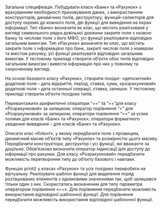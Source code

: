 Загальна специфікація. Побудувати класи «Банк» та «Рахунок» з врахуванням необхідності приховування даних, з використанням конструкторів; динамічних полів, деструктору; функцій-селекторів для доступу окремо до кожного поля, дві функції для виведення на екран інформації. Тип «Банк» визначити як клас, що містить реалізоване у вигляді символьного рядка довільної довжини закрите поле з назвою банку та числове поле з його МФО; усі функції реалізувати відповідно загальним вимогам. Тип «Рахунок» визначити як клас, що містить закрите поле з інформацією про банк, закриті числові поля з номером та вмістом рахунку; усі функції реалізувати відповідно загальним вимогам. У тестовому прикладі створити об’єкти обох типів відповідно загальним вимогам і вивести інформацію про них у повному та скороченому вигляді.

На основі базового класу «Рахунок», створити похідні- «депозитний» додаткові поля – дата відкриття, період, ставка, сума, «розрахунковий» додаткові поля – дата останньої операції, ставка, залишок. У тестовому прикладі створити об’єкти похідних типів.

Перевантажити арифметичні оператори “+=” та “++”для класу «Розрахунковий» за залишком; оператор порівняння “<” для «Розрахунковий» за залишком; оператори порівняння “==” за усіма полями для класів «Банк» та «Рахунок»; оператори форматного уведення-виведення – для класів «Банк» та «Рахунок».

Описати клас «Клієнт», у якому передбачити поле з прізвищем, динамічний масив об’єктів типу «Рахунок» та розмірністю цього масиву. Передбачити конструктори, деструктор і усі функції, які вважаєте за доцільне. Обов’язково визначити оператор індексації для доступу до інформації про рахунки. Для класу «Розрахунковий» передбачити можливість перетворення типу до об’єкту базового і навпаки.

Функцію print() у класах «Рахунок» та усіх похідних переробити на віртуальну. Реалізувати шаблон функції для видалення поряд розташованих елементів з однаковими значеннями так, щоб залишився тільки один з них. Скористатись визначеним для типу параметра оператором порівняння «==». Для порівняння передбачити можливість використання відповідної шаблонної функції. Для порівняння передбачити можливість використання відповідної шаблонної функції.
